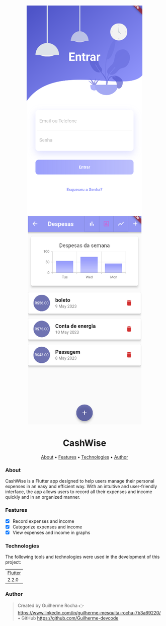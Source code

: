 <p align="center">
    <img alt="Readme" title="CashWise Screenshot" src="./assets/images/cashawallpaper.PNG" />
      <img alt="Readme" title="CashWise Screenshot" src="./assets/images/dashboardCash.PNG" />
</p>

<h1 align="center">CashWise</h1>

<p align="center">
    <a href="#about">About</a> • 
    <a href="#features">Features</a> • 
    <a href="#technologies">Technologies</a> • 
    <a href="#author">Author</a> 
</p>

### About

CashWise is a Flutter app designed to help users manage their personal expenses in an easy and efficient way. With an intuitive and user-friendly interface, the app allows users to record all their expenses and income quickly and in an organized manner.

### Features

- [x] Record expenses and income
- [x] Categorize expenses and income
- [x] View expenses and income in graphs

### Technologies

The following tools and technologies were used in the development of this project:

<table>
    <tr>
        <td><a href="https://flutter.dev/">Flutter</a></td>
    </tr>
    <tr>
        <td>2.2.0</td>
    </tr>
</table>

### Author

> Created by Guilherme Rocha 👉 https://www.linkedin.com/in/guilherme-mesquita-rocha-7b3a69220/ • GitHub https://github.com/Guilherme-devcode
